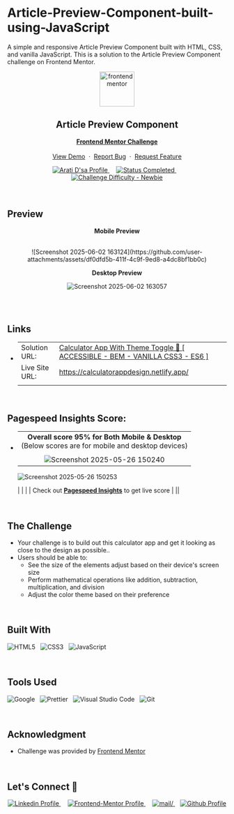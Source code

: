 # Article-Preview-Component-built-using-JavaScript
A simple and responsive Article Preview Component built with HTML, CSS, and vanilla JavaScript. This is a solution to the Article Preview Component challenge on Frontend Mentor.

<div align="center">

  <img src="https://www.frontendmentor.io/static/images/logo-mobile.svg" alt="frontendmentor" width="80">

  <h2 align="center">Article Preview Component</h2>
  <p align="center">
    <a href="https://www.frontendmentor.io/challenges/article-preview-component-dYBN_pYFT"><strong>Frontend Mentor Challenge</strong></a>
    <br />
    <br />
    <a href="https://calculatorappdesign.netlify.app/">View Demo</a>
    &nbsp;·&nbsp;
    <a href="https://github.com/develevate1/Frontend-Mentor-Calculator-App-Built-with-JavaScript-/issues">Report Bug</a>
    &nbsp;·&nbsp;
    <a href="https://github.com/develevate1/Frontend-Mentor-Calculator-App-Built-with-JavaScript-/issues">Request Feature</a>
  </p>
</div>

<!-- Badges -->
<div align="center">
  <!-- Profiles -->
  <a href="https://www.frontendmentor.io/profile/aratidsa">
    <img src="https://img.shields.io/badge/Profile-aratidsa-fefefe?style=for-the-badge&logo=frontendmentor" alt="Arati D'sa Profile">
  </a> &nbsp;&nbsp;&nbsp;

  <!-- Status -->
  <a href="#">
    <img src="https://img.shields.io/badge/Status-Completed-00CE80?style=for-the-badge" alt="Status Completed">
  </a> &nbsp;&nbsp;&nbsp;

  <!-- Difficulty -->
  <a href="https://www.frontendmentor.io/challenges?difficulties=1"  >
    <img src="https://img.shields.io/badge/Difficulty-Newbie-6ABECD?style=for-the-badge&logo=frontendmentor" alt="Challenge Difficulty - Newbie">
  </a>

</div>
<br />
<br />



## **Preview**

<div align='center'>
  <p><b>Mobile Preview</b></p>
  <br>
![Screenshot 2025-06-02 163124](https://github.com/user-attachments/assets/df0dfd5b-411f-4c9f-9ed8-a4dc8bf1bb0c)
  <br>
  <p><b> Desktop Preview</b></p>
  
![Screenshot 2025-06-02 163057](https://github.com/user-attachments/assets/292afe33-e7ec-4a5b-a4ad-0a0e679efc8b)

<br>
</div>

<br>

## **Links**

- |||
  | :----- | :----- |
  | Solution URL: | [Calculator App With Theme Toggle 🎯 [ ACCESSIBLE - BEM - VANILLA CSS3 - ES6 ]](https://github.com/develevate1/Frontend-Mentor-Calculator-App-Built-with-JavaScript-) |
  | Live Site URL: | https://calculatorappdesign.netlify.app/ |
  |||

<br>

## Pagespeed Insights Score:
  
- ||
  | :-----: |
  |  <b>Overall score 95% for Both Mobile & Desktop</b><br>(Below scores are for mobile and desktop devices) |
  | |
  |  ![Screenshot 2025-05-26 150240](https://github.com/user-attachments/assets/807c7c64-73c3-42f8-af77-34031acbd3bc)
     ![Screenshot 2025-05-26 150253](https://github.com/user-attachments/assets/f0b2e48e-ffe4-482c-bd7b-bcbc7b8f7af4)

    |
  | |
    | Check out [**Pagespeed Insights**](https://pagespeed.web.dev/) to get live score |
  ||

<br>



## The Challenge

- Your challenge is to build out this calculator app and get it looking as close to the design as possible..
- Users should be able to:
    - See the size of the elements adjust based on their device's screen size
    - Perform mathematical operations like addition, subtraction, multiplication, and division
    - Adjust the color theme based on their preference

<br>


## **Built With**

 ![HTML5](https://img.shields.io/badge/html5-%23E34F26.svg?style=for-the-badge&logo=html5&logoColor=white) &nbsp; ![CSS3](https://img.shields.io/badge/css3-%231572B6.svg?style=for-the-badge&logo=css3&logoColor=white) &nbsp; ![JavaScript](https://img.shields.io/badge/JavaScript%20-%23F7DF1E.svg?style=for-the-badge&logo=javascript&logoColor=black)


<br>

## **Tools Used**

![Google](https://img.shields.io/badge/google-DA4437?style=for-the-badge&logo=google&logoColor=white) &nbsp;  ![Prettier](https://img.shields.io/badge/prettier-1A2C34?style=for-the-badge&logo=prettier&logoColor=F7BA3E) &nbsp; ![Visual Studio Code](https://img.shields.io/badge/VS%20Code-0078d7.svg?style=for-the-badge&logo=visual-studio-code&logoColor=white) &nbsp; ![Git](https://img.shields.io/badge/Git-F05032?style=for-the-badge&logo=git&logoColor=white)

<br>

## **Acknowledgment**

- Challenge was provided by [Frontend Mentor](https://www.frontendmentor.io)

<br>

## **Let's Connect 👋**

<div align=center>

  <a href="https://www.linkedin.com/in/arati-dsa-313626136" >
    <img src="https://img.shields.io/badge/linkedin%20Profile-%2300acee.svg?color=405DE6&style=for-the-badge&logo=linkedin&logoColor=white" alt="Linkedin Profile">
  </a>&nbsp;&nbsp;&nbsp;

  <a href="https://www.frontendmentor.io/profile/aratidsa" >
    <img src="https://img.shields.io/badge/FEM%20Profile-f8f9f8?style=for-the-badge&logo=Frontend-Mentor&logoColor=black" alt="Frontend-Mentor Profile">
  </a> &nbsp;&nbsp;&nbsp;

   <a href="mailto:aratidsa2023@gmail.com" target="_blank">
    <img src="https://img.shields.io/badge/gmail-%23EA4335.svg?style=for-the-badge&logo=gmail&logoColor=white" alt=mail/>
  </a>&nbsp;&nbsp;  

  <a href="https://github.com/develevate1?tab=repositories">
    <img src="https://img.shields.io/badge/Github%20Profile-131313?style=for-the-badge&logo=github&logoColor=white" alt="Github Profile">
  </a>

</div>
